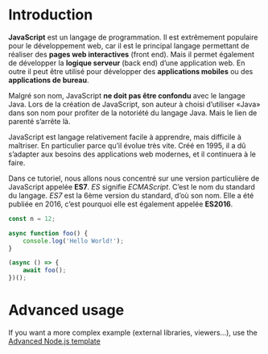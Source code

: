 # Introduction

**JavaScript** est un langage de programmation. Il est extrêmement populaire pour le développement web, car il est le principal langage permettant de réaliser des **pages web interactives** (front end). Mais il permet également de développer la **logique serveur** (back end) d’une application web. En outre il peut être utilisé pour développer des **applications mobiles** ou des **applications de bureau**.

Malgré son nom, JavaScript **ne doit pas être confondu** avec le langage Java. Lors de la création de JavaScript, son auteur à choisi d’utiliser «Java» dans son nom pour profiter de la notoriété du langage Java. Mais le lien de parenté s’arrête là.

JavaScript est langage relativement facile à apprendre, mais difficile à maîtriser. En particulier parce qu’il évolue très vite. Créé en 1995, il a dû s’adapter aux besoins des applications web modernes, et il continuera à le faire.

Dans ce tutoriel, nous allons nous concentré sur une version particulière de JavaScript appelée **ES7**. *ES* signifie *ECMAScript*. C’est le nom du standard du langage. *ES7* est la 6ème version du standard, d’où son nom. Elle a été publiée en 2016, c’est pourquoi elle est également appelée **ES2016**.


```javascript runnable
const n = 12;

async function foo() {
    console.log('Hello World!');
}

(async () => {
    await foo();
})();
```

# Advanced usage

If you want a more complex example (external libraries, viewers...), use the [Advanced Node.js template](https://tech.io/select-repo/442)
